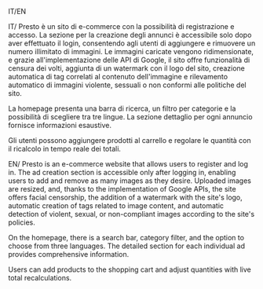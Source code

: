 IT/EN

IT/
Presto è un sito di e-commerce con la possibilità di registrazione e accesso. La sezione per la creazione degli annunci è accessibile solo dopo aver effettuato il login, consentendo agli utenti di aggiungere e rimuovere un numero illimitato di immagini. Le immagini caricate vengono ridimensionate, e grazie all'implementazione delle API di Google, il sito offre funzionalità di censura dei volti, aggiunta di un watermark con il logo del sito, creazione automatica di tag correlati al contenuto dell'immagine e rilevamento automatico di immagini violente, sessuali o non conformi alle politiche del sito.

La homepage presenta una barra di ricerca, un filtro per categorie e la possibilità di scegliere tra tre lingue. La sezione dettaglio per ogni annuncio fornisce informazioni esaustive.

Gli utenti possono aggiungere prodotti al carrello e regolare le quantità con il ricalcolo in tempo reale dei totali.

EN/
Presto is an e-commerce website that allows users to register and log in. The ad creation section is accessible only after logging in, enabling users to add and remove as many images as they desire. Uploaded images are resized, and, thanks to the implementation of Google APIs, the site offers facial censorship, the addition of a watermark with the site's logo, automatic creation of tags related to image content, and automatic detection of violent, sexual, or non-compliant images according to the site's policies.

On the homepage, there is a search bar, category filter, and the option to choose from three languages. The detailed section for each individual ad provides comprehensive information.

Users can add products to the shopping cart and adjust quantities with live total recalculations.
